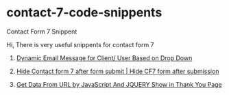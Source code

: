 # contact-7-code-snippents
Contact Form 7 Snippent

Hi,  There is very useful snippents for contact form 7


1.  <a href="https://github.com/bhardwajamit0193/contact-7-code-snippents/blob/main/dynamic-email-message-for-client-user-based-on-drop-down.php">Dynamic Email Message for Client/ User Based on Drop Down
</a>

2. <a href="https://github.com/bhardwajamit0193/contact-7-code-snippents/blob/main/hide-Contact-form-7-after-form-submit.html"> Hide Contact form 7 after form submit | Hide CF7 form after submission</a>

3. <a href="https://github.com/bhardwajamit0193/contact-7-code-snippents/blob/main/get-data-in-url-by-javascript.js"> Get Data From URL by JavaScript And JQUERY Show in Thank You Page</a>
